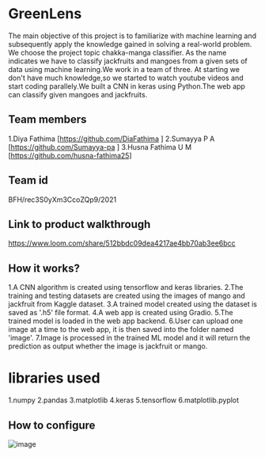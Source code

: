 # GreenLens
The main objective of this project is to familiarize with machine learning and subsequently apply the knowledge gained in solving a real-world problem. We choose the project    topic chakka-manga classifier. As the name indicates we have to classify jackfruits and mangoes from a given sets of data using machine learning.We work in a team of three. At starting we don't have much knowledge,so we started to watch youtube videos and start coding parallely.We built a CNN in keras using Python.The web app can classify given mangoes and jackfruits.
## Team members
1.Diya Fathima [https://github.com/DiaFathima ]
2.Sumayya P A  [https://github.com/Sumayya-pa ]
3.Husna Fathima U M [https://github.com/husna-fathima25]
## Team id
BFH/rec3S0yXm3CcoZQp9/2021
## Link to product walkthrough
https://www.loom.com/share/512bbdc09dea4217ae4bb70ab3ee6bcc
## How it works?
1.A CNN algorithm is created using tensorflow and keras libraries.
2.The training and testing datasets are created using the images of mango and jackfruit from Kaggle dataset.
3.A trained model created using the dataset is saved as '.h5' file format.
4.A web app is created using Gradio. 
5.The trained model is loaded in the web app backend.
6.User can upload one image at a time to the web app, it is then saved into the folder named 'image'.
7.Image is processed in the trained ML model and it will return the prediction as output whether the image is jackfruit or mango.
# libraries used
1.numpy
2.pandas
3.matplotlib
4.keras
5.tensorflow
6.matplotlib.pyplot
## How to configure
![image](https://user-images.githubusercontent.com/84271557/119643322-3960f180-be39-11eb-8887-01242c8e4354.png)
